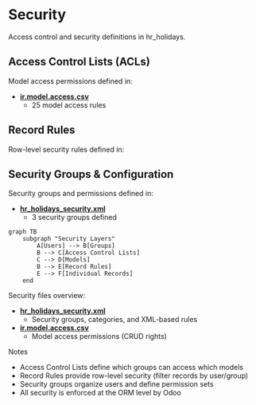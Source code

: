 # Security

Access control and security definitions in hr_holidays.

## Access Control Lists (ACLs)

Model access permissions defined in:
- **[ir.model.access.csv](../hr_holidays/security/ir.model.access.csv)**
  - 25 model access rules

## Record Rules

Row-level security rules defined in:

## Security Groups & Configuration

Security groups and permissions defined in:
- **[hr_holidays_security.xml](../hr_holidays/security/hr_holidays_security.xml)**
  - 3 security groups defined

```mermaid
graph TB
    subgraph "Security Layers"
        A[Users] --> B[Groups]
        B --> C[Access Control Lists]
        C --> D[Models]
        B --> E[Record Rules]
        E --> F[Individual Records]
    end
```

Security files overview:
- **[hr_holidays_security.xml](../hr_holidays/security/hr_holidays_security.xml)**
  - Security groups, categories, and XML-based rules
- **[ir.model.access.csv](../hr_holidays/security/ir.model.access.csv)**
  - Model access permissions (CRUD rights)

Notes
- Access Control Lists define which groups can access which models
- Record Rules provide row-level security (filter records by user/group)
- Security groups organize users and define permission sets
- All security is enforced at the ORM level by Odoo
